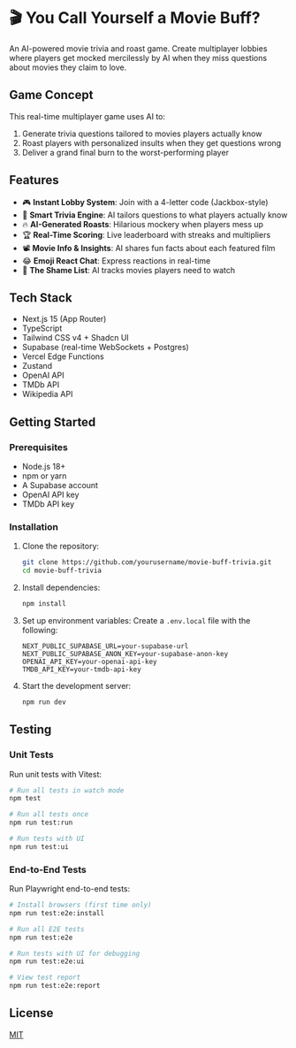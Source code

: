 # 🎬 You Call Yourself a Movie Buff? 

An AI-powered movie trivia and roast game. Create multiplayer lobbies where players get mocked mercilessly by AI when they miss questions about movies they claim to love.

## Game Concept

This real-time multiplayer game uses AI to:
1. Generate trivia questions tailored to movies players actually know
2. Roast players with personalized insults when they get questions wrong
3. Deliver a grand final burn to the worst-performing player

## Features

- 🎮 **Instant Lobby System**: Join with a 4-letter code (Jackbox-style)
- 🎯 **Smart Trivia Engine**: AI tailors questions to what players actually know
- 🔥 **AI-Generated Roasts**: Hilarious mockery when players mess up
- 🏆 **Real-Time Scoring**: Live leaderboard with streaks and multipliers
- 📽️ **Movie Info & Insights**: AI shares fun facts about each featured film
- 😂 **Emoji React Chat**: Express reactions in real-time
- 📝 **The Shame List**: AI tracks movies players need to watch

## Tech Stack

- Next.js 15 (App Router)
- TypeScript
- Tailwind CSS v4 + Shadcn UI
- Supabase (real-time WebSockets + Postgres)
- Vercel Edge Functions
- Zustand
- OpenAI API
- TMDb API
- Wikipedia API

## Getting Started

### Prerequisites

- Node.js 18+
- npm or yarn
- A Supabase account
- OpenAI API key
- TMDb API key

### Installation

1. Clone the repository:
   ```bash
   git clone https://github.com/yourusername/movie-buff-trivia.git
   cd movie-buff-trivia
   ```

2. Install dependencies:
   ```bash
   npm install
   ```

3. Set up environment variables:
   Create a `.env.local` file with the following:
   ```
   NEXT_PUBLIC_SUPABASE_URL=your-supabase-url
   NEXT_PUBLIC_SUPABASE_ANON_KEY=your-supabase-anon-key
   OPENAI_API_KEY=your-openai-api-key
   TMDB_API_KEY=your-tmdb-api-key
   ```

4. Start the development server:
   ```bash
   npm run dev
   ```

## Testing

### Unit Tests

Run unit tests with Vitest:

```bash
# Run all tests in watch mode
npm test

# Run all tests once
npm run test:run

# Run tests with UI
npm run test:ui
```

### End-to-End Tests

Run Playwright end-to-end tests:

```bash
# Install browsers (first time only)
npm run test:e2e:install

# Run all E2E tests
npm run test:e2e

# Run tests with UI for debugging
npm run test:e2e:ui

# View test report
npm run test:e2e:report
```

## License

[MIT](LICENSE)